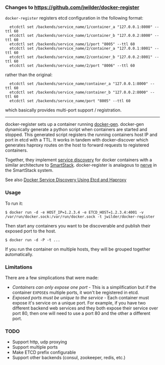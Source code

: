 ### Changes to https://github.com/jwilder/docker-register

`docker-register` registers etcd configuration in the following format:

      etcdctl set /backends/service_name/1/container_a "127.0.0.1:8000" --ttl 60
      etcdctl set /backends/service_name/1/container_b "127.0.0.2:8000" --ttl 60
      etcdctl set /backends/service_name/1/port "8005" --ttl 60
      etcdctl set /backends/service_name/2/container_a "127.0.0.1:8001" --ttl 60
      etcdctl set /backends/service_name/2/container_b "127.0.0.2:8001" --ttl 60
      etcdctl set /backends/service_name/2/port "8006" --ttl 60

rather than the original:

      etcdctl set /backends/service_name/container_a "127.0.0.1:8000" --ttl 60
      etcdctl set /backends/service_name/container_b "127.0.0.2:8000" --ttl 60
      etcdctl set /backends/service_name/port "8005" --ttl 60

which basically provides multi-port support / registration.

------

docker-register sets up a container running [docker-gen][1].  docker-gen dynamically generate a
python script when containers are started and stopped.  This generated script registers the running
containers host IP and port in etcd with a TTL.  It works in tandem with docker-discover which
generates haproxy routes on the host to forward requests to registered containers.

Together, they implement [service discovery][2] for docker containers with a similar architecture
to [SmartStack][3]. docker-register is analagous to [nerve][4] in the SmartStack system.

See also [Docker Service Discovery Using Etcd and Haproxy][5]

### Usage

To run it:

    $ docker run -d -e HOST_IP=1.2.3.4 -e ETCD_HOST=1.2.3.4:4001 -v /var/run/docker.sock:/var/run/docker.sock -t jwilder/docker-register

Then start any containers you want to be discoverable and publish their exposed port to the host.

    $ docker run -d -P -t ...

If you run the container on multiple hosts, they will be grouped together automatically.

### Limitations

There are a few simplications that were made:

* *Containers can only expose one port* - This is a simplification but if the container `EXPOSE`s
multiple ports, it won't be registered in etcd.
* *Exposed ports must be unique to the service* - Each container must expose it's service on a unique
port.  For example, if you have two different backend web services and they both expose their service
over port 80, then one will need to use a port 80 and the other a different port.


[1]: https://github.com/jwilder/docker-gen
[2]: http://jasonwilder.com/blog/2014/02/04/service-discovery-in-the-cloud/
[3]: http://nerds.airbnb.com/smartstack-service-discovery-cloud/
[4]: https://github.com/airbnb/nerve
[5]: http://jasonwilder.com/blog/2014/07/15/docker-service-discovery/

### TODO

* Support http, udp proxying
* Support multiple ports
* Make ETCD prefix configurable
* Support other backends (consul, zookeeper, redis, etc.)
